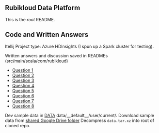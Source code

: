 Rubikloud Data Platform
------------

This is the _root_ README.

## Code and Written Answers

Itellij Project type: Azure HDInsights (I spun up a Spark cluster for testing).


Written answers and discussion saved in READMEs (src/main/scala/com/rubikloud)
- [Question 1](src/main/scala/com/rubikloud/question1)
- [Question 2](src/main/scala/com/rubikloud/question2)
- [Question 3](src/main/scala/com/rubikloud/question3)
- [Question 4](src/main/scala/com/rubikloud/question4)
- [Question 5](src/main/scala/com/rubikloud/question5)
- [Question 6](src/main/scala/com/rubikloud/question6)
- [Question 7](src/main/scala/com/rubikloud/question7)
- [Question 8](src/main/scala/com/rubikloud/question8)

Dev sample data in [DATA](data/__default__/user/current/DATA) data/\_\_default__/user/current/.
Download sample data from [shared Google Drive folder](https://drive.google.com/drive/folders/12lOHgaCii1Ev1rb2q5UnsEL78kK0f2ww?usp=sharing)
Decompress `data.tar.xz` into root of cloned repo.